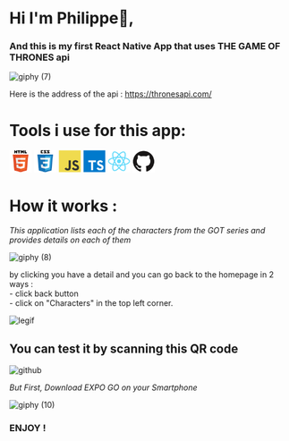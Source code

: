 <!--
**CMC59/CMC59** is a ✨ _special_ ✨ repository because its `README.md` (this file) appears on your GitHub profile.

Here are some ideas to get you started:

- 🔭 I’m currently working on ...
- 🌱 I’m currently learning ...
- 👯 I’m looking to collaborate on ...
- 🤔 I’m looking for help with ...
- 💬 Ask me about ...
- 📫 How to reach me: ...
- 😄 Pronouns: ...
- ⚡ Fun fact: ...
-->
<h1>Hi  I'm Philippe👋,</h1>
<h3>And this is my first React Native App that uses THE GAME OF THRONES api</h3>

![giphy (7)](https://user-images.githubusercontent.com/76819554/219960283-25ff3c0d-7913-4382-ac8a-b97c19771d69.gif)

Here is the address of the api : https://thronesapi.com/

<h1>Tools i use for this app:</h1>
<p align="left">
  <img src="https://raw.githubusercontent.com/devicons/devicon/master/icons/html5/html5-original-wordmark.svg" alt="html5" width="40" height="40"/> 
  <img src="https://raw.githubusercontent.com/devicons/devicon/master/icons/css3/css3-original-wordmark.svg" alt="css3" width="40" height="40"/>  
  <img src="https://raw.githubusercontent.com/devicons/devicon/master/icons/javascript/javascript-original.svg" alt="javascript" width="40" height="40"/> 
  <img src="https://raw.githubusercontent.com/devicons/devicon/master/icons/typescript/typescript-original.svg" alt="typescript" width="40" height="40"/>
  <img src="https://raw.githubusercontent.com/devicons/devicon/master/icons/react/react-original.svg" alt="react" width="40" height="40"/>
  <img src="https://raw.githubusercontent.com/devicons/devicon/master/icons/github/github-original.svg" alt="github" width="40" height="40"/>
</p>

<h1>How it works :</h1>
<i>This application lists each of the characters from the GOT series and provides details on each of them</i>

![giphy (8)](https://user-images.githubusercontent.com/76819554/219960738-a903603b-a19f-425a-8010-05994fbbf5a0.gif)


<p>by clicking you have a detail and
you can go back to the homepage in 2 ways : <br>
- click back button <br>
- click on "Characters" in the top left corner.</p>

![legif](https://user-images.githubusercontent.com/76819554/219960781-db41bdaf-80e5-4908-a76d-e62e4f2a416a.gif)




## You can test it by scanning this QR code

 <img src="https://user-images.githubusercontent.com/76819554/219960910-377159a8-3002-409f-bfaf-8fd0934b223e.svg" alt="github" width="340" height="340"/>
 
<i>But First, Download EXPO GO on your Smartphone</i>


![giphy (10)](https://user-images.githubusercontent.com/76819554/219961668-876dec7a-4d14-4136-8187-dda64bc83695.gif)



### ENJOY !
